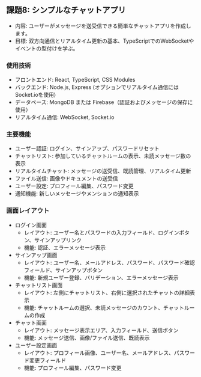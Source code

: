 ## 課題8: シンプルなチャットアプリ
- 内容: ユーザーがメッセージを送受信できる簡単なチャットアプリを作成します。
- 目標: 双方向通信とリアルタイム更新の基本、TypeScriptでのWebSocketやイベントの型付けを学ぶ。

### 使用技術
- フロントエンド: React, TypeScript, CSS Modules
- バックエンド: Node.js, Express (オプションでリアルタイム通信にはSocket.ioを使用)
- データベース: MongoDB または Firebase（認証およびメッセージの保存に使用）
- リアルタイム通信: WebSocket, Socket.io

### 主要機能
- ユーザー認証: ログイン、サインアップ、パスワードリセット
- チャットリスト: 参加しているチャットルームの表示、未読メッセージ数の表示
- リアルタイムチャット: メッセージの送受信、既読管理、リアルタイム更新
- ファイル送信: 画像やドキュメントの送受信
- ユーザー設定: プロフィール編集、パスワード変更
- 通知機能: 新しいメッセージやメンションの通知表示

### 画面レイアウト
- ログイン画面
    - レイアウト: ユーザー名とパスワードの入力フィールド、ログインボタン、サインアップリンク
    - 機能: 認証、エラーメッセージ表示
- サインアップ画面
    - レイアウト: ユーザー名、メールアドレス、パスワード、パスワード確認フィールド、サインアップボタン
    - 機能: 新規ユーザー登録、バリデーション、エラーメッセージ表示
- チャットリスト画面
    - レイアウト: 左側にチャットリスト、右側に選択されたチャットの詳細表示
    - 機能: チャットルームの選択、未読メッセージのカウント、チャットルームの作成
- チャット画面
    - レイアウト: メッセージ表示エリア、入力フィールド、送信ボタン
    - 機能: メッセージ送信、画像/ファイル送信、既読表示
- ユーザー設定画面
    - レイアウト: プロフィール画像、ユーザー名、メールアドレス、パスワード変更フィールド
    - 機能: プロフィール編集、パスワード変更